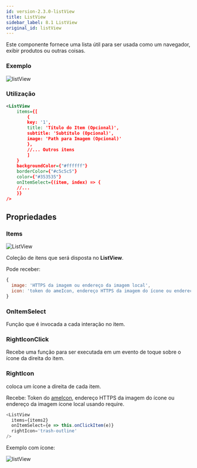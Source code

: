 ```yaml
---
id: version-2.3.0-listView
title: ListView
sidebar_label: 8.1 ListView
original_id: listView
---
```


Este componente fornece uma lista útil para ser usada como um navegador, exibir produtos ou outras coisas.

### Exemplo

![listView](assets/images_components/v2.0.0/listView.png)

### Utilização

```xml harmony
<ListView
    items={[
        {
        key: '1',
        title: 'Título do Item (Opcional)',
        subtitle: 'Subtítulo (Opcional)',
        image: 'Path para Imagem (Opcional)'
        },
        //... Outros itens
        ]
    }
    backgroundColor={"#ffffff"}
    borderColor={"#c5c5c5"}
    color={"#353535"}
    onItemSelect={(item, index) => {
    //...
    }}
/>
```

## Propriedades

### Items

![ListView](assets/badge_required.svg)

Coleção de itens que será disposta no **ListView**.

Pode receber:

```javascript
{
  image: 'HTTPS da imagem ou endereço da imagem local',
  icon: 'token do ameIcon, endereço HTTPS da imagem do ícone ou endereço da imagem ícone local usando require.';
}
```

### OnItemSelect

Função que é invocada a cada interação no item.

### RightIconClick

Recebe uma função para ser executada em um evento de toque sobre o ícone da direita do item.

### RightIcon

coloca um ícone a direita de cada item.

Recebe: Token do [ameIcon](ameIcon.md), endereço HTTPS da imagem do ícone ou endereço da imagem ícone local usando require.

```javascript
<ListView
  items={items2}
  onItemSelect={e => this.onClickItem(e)}
  rightIcon='trash-outline'
/>
```

Exemplo com ícone:

![listView](assets/images_components/v2.0.0/listview-righticon.png)
